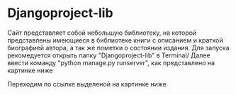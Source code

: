 # Djangoproject-lib
Сайт представляет собой небольшую библиотеку, на которой представлены имеющиеся в библиотеке книги с описанием и краткой биографией автора, а так же пометки о состоянии издания.
Для запуска рекомедуется открыть папку "Djangoproject-lib" в Terminal/
Далее ввести команду "python manage.py runserver", как представлено на картинке ниже

Переходим по ссылке выделеной на картинке ниже
